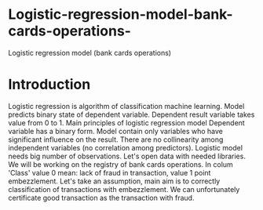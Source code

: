 # Logistic-regression-model-bank-cards-operations-
Logistic regression model (bank cards operations)

# Introduction
Logistic regression is algorithm of classification machine learning. Model predicts binary state of dependent variable. Dependent result variable takes value from 0 to 1.
Main principles of logistic regression model
Dependent variable has a binary form.
Model contain only variables who have significant influence on the result.
There are no collinearity among independent variables (no correlation among predictors).
Logistic model needs big number of observations.
Let's open data with needed libraries. We will be working on the registry of bank cards operations. In colum 'Class' value 0 mean: lack of fraud in transaction, value 1 point embezzlement. Let's take an assumption, main aim is to correctly classification of transactions with embezzlement. We can unfortunately certificate good transaction as the transaction with fraud.
